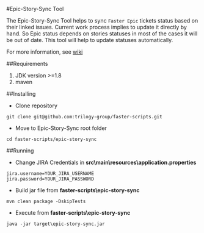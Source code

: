 #Epic-Story-Sync Tool 

The Epic-Story-Sync Tool helps to sync `Faster Epic` tickets status based on their linked issues. Current work process 
implies to update it directly by hand. So Epic status depends on stories statuses in most of the cases it will be out of date. 
This tool will help to update statuses automatically.

For more information, see [wiki](https://confluence.devfactory.com/display/EN/Epic-Story+sync%3A+DEV+documentation) 

##Requirements
1. JDK version >=1.8
2. maven

##Installing
- Clone repository

```git clone git@github.com:trilogy-group/faster-scripts.git```
- Move to Epic-Story-Sync root folder 

```cd faster-scripts/epic-story-sync```

##Running
- Change JIRA Credentials in **src\main\resources\application.properties**
 ```
 jira.username=YOUR_JIRA_USERNAME
 jira.password=YOUR_JIRA_PASSWORD
 ```
- Build jar file from **faster-scripts\epic-story-sync**

```mvn clean package -DskipTests```
- Execute from **faster-scripts\epic-story-sync**

```java -jar target\epic-story-sync.jar```
 
 
 
 
 
 
 
 
